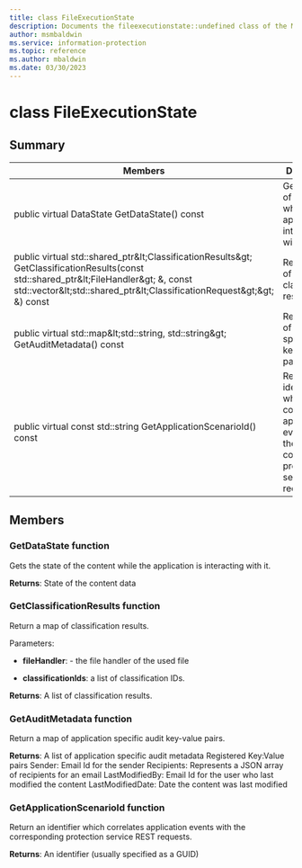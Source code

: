 ```yaml
---
title: class FileExecutionState 
description: Documents the fileexecutionstate::undefined class of the Microsoft Information Protection (MIP) SDK.
author: msmbaldwin
ms.service: information-protection
ms.topic: reference
ms.author: mbaldwin
ms.date: 03/30/2023
---
```


# class FileExecutionState 
  
## Summary
 Members                        | Descriptions                                
--------------------------------|---------------------------------------------
public virtual DataState GetDataState() const  |  Gets the state of the content while the application is interacting with it.
public virtual std::shared_ptr\&lt;ClassificationResults\&gt; GetClassificationResults(const std::shared_ptr\&lt;FileHandler\&gt; &, const std::vector\&lt;std::shared_ptr\&lt;ClassificationRequest\&gt;\&gt; &) const  |  Return a map of classification results.
public virtual std::map\&lt;std::string, std::string\&gt; GetAuditMetadata() const  |  Return a map of application specific audit key-value pairs.
public virtual const std::string GetApplicationScenarioId() const  |  Return an identifier which correlates application events with the corresponding protection service REST requests.
  
## Members
  
### GetDataState function
Gets the state of the content while the application is interacting with it.

  
**Returns**: State of the content data
  
### GetClassificationResults function
Return a map of classification results.

Parameters:  
* **fileHandler**: - the file handler of the used file 


* **classificationIds**: a list of classification IDs. 



  
**Returns**: A list of classification results.
  
### GetAuditMetadata function
Return a map of application specific audit key-value pairs.

  
**Returns**: A list of application specific audit metadata
Registered Key:Value pairs Sender: Email Id for the sender Recipients: Represents a JSON array of recipients for an email LastModifiedBy: Email Id for the user who last modified the content LastModifiedDate: Date the content was last modified
  
### GetApplicationScenarioId function
Return an identifier which correlates application events with the corresponding protection service REST requests.

  
**Returns**: An identifier (usually specified as a GUID)